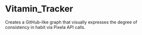 # Vitamin_Tracker
Creates a GitHub-like graph that visually expresses the degree of consistency in habit via Pixela API calls.
